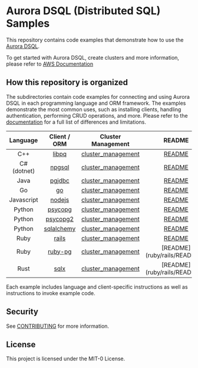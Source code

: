 # Aurora DSQL (Distributed SQL) Samples

This repository contains code examples that demonstrate how to use the [Aurora DSQL](https://aws.amazon.com/rds/aurora/dsql/).

To get started with Aurora DSQL, create clusters and more information, please refer to [AWS Documentation](https://docs.aws.amazon.com/aurora-dsql/latest/userguide/getting-started.html)

## How this repository is organized

The subdirectories contain code examples for connecting and using Aurora DSQL in each programming language and ORM framework. The examples demonstrate the most common uses, such as installing clients, handling authentication, performing CRUD operations, and more. Please refer to the [documentation](https://docs.aws.amazon.com/aurora-dsql/latest/userguide/known-issues.html) for a full list of differences and limitations.

|  Language   |          Client / ORM           |         Cluster Management            |            README             |
| :---------: | :-----------------------------: | :-----------------------------------: | :---------------------------: |
|     C++     |       [libpq](cpp/libpq)        | [cluster_management](cpp/cluster_management)                                      | [README](cpp/libpq/README.md) |
| C# (dotnet) |     [npgsql](dotnet/npgsql)     | [cluster_management](dotnet/cluster_management)                                        | [README](dotnet/npgsql/README.md)   |
|    Java     |      [pgjdbc](java/pgjdbc)      | [cluster_management](java/cluster_management)                                        | [README](java/pgjdbc/README.md)    |
|     Go      |          [go](go/pgx/)          | [cluster_management](TBD)                                        | [README](go/pgx/README.md)       |
| Javascript  |  [nodejs](javascript/nodejs/)   | [cluster_management](javascript/cluster_management)                                        | [README](javascript/nodejs/README.md) |
|   Python    |   [psycopg](python/psycopg/)    | [cluster_management](python/cluster_management)                                        | [README](python/psycopg/README.md)   |
|   Python    |  [psycopg2](python/psycopg2/)   | [cluster_management](python/cluster_management)                                        | [README](python/psycopg2/README.md)  |
|   Python    | [sqlalchemy](python/sqlalchemy) | [cluster_management](python/cluster_management)                                        | [README](python/sqlalchemy/README.md) |
|    Ruby     |       [rails](ruby/rails)       | [cluster_management](ruby/cluster_management)                                        | [README](ruby/rails/README.md)     |
|    Ruby     |     [ruby-pg](ruby/ruby-pg)     | [cluster_management](ruby/cluster_management)                                        | [README](ruby/rails/README.m                                      | [README](ruby/ruby-pg/README.md)    |
|    Rust     |        [sqlx](rust/sqlx)        | [cluster_management](rust/cluster_management)                                        | [README](ruby/rails/README.m                                      | [README](rust/sqlx/README.md)     |

Each example includes language and client-specific instructions as well as instructions to invoke example code.

## Security

See [CONTRIBUTING](CONTRIBUTING.md#security-issue-notifications) for more information.

## License

This project is licensed under the MIT-0 License.
